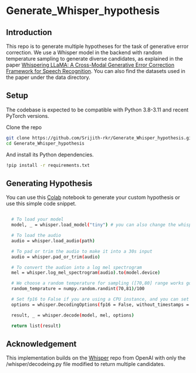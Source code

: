# Generate_Whisper_hypothesis

## Introduction 

This repo is to generate multiple hypotheses for the task of generative error correction. We use a Whisper model in the backend with random temperature sampling to generate diverse candidates, as explained in the paper [Whispering LLaMA: A Cross-Modal Generative Error Correction Framework for Speech Recognition](https://aclanthology.org/2023.emnlp-main.618). You can also find the datasets used in the paper under the data directory. 


## Setup 
The codebase is expected to be compatible with Python 3.8-3.11 and recent PyTorch versions.

Clone the repo 


```bash
git clone https://github.com/Srijith-rkr/Generate_Whisper_hypothesis.git
cd Generate_Whisper_hypothesis 
```
And install its Python dependencies. 

```bash
!pip install -r requirements.txt 
```

## Generating Hypothesis

You can use this [Colab](https://colab.research.google.com/drive/1ZRkbV_hUN-h2RzI53lZ6iqdmjYK8yqFa?usp=sharing) notebook to generate your custom hypothesis or use this simple code snippet.

```bash

  # To load your model
  model, _ = whisper.load_model("tiny") # you can also change the whisper model size here. Example model,_ = whisper.load_model("large")

  # To load the audio 
  audio = whisper.load_audio(path)

  # To pad or trim the audio to make it into a 30s input
  audio = whisper.pad_or_trim(audio)

  # To convert the audion into a log mel spectrogram
  mel = whisper.log_mel_spectrogram(audio).to(model.device) 

  # We choose a random temperature for sampling ([70,80] range works good)
  random_temprature = numpy.random.randint(70,81)/100

  # Set fp16 to False if you are using a CPU instance, and you can set the number of candidates you want to generate in the 'best_of' argument
  options = whisper.DecodingOptions(fp16 = False, without_timestamps = True, temperature=random_temprature, best_of = 100)

  result, _ = whisper.decode(model, mel, options)

  return list(result)
```

## Acknowledgement 
This implementation builds on the [Whisper](https://github.com/openai/whisper) repo from OpenAI with only the /whisper/decodeing.py file modified to return multiple candidates. 
